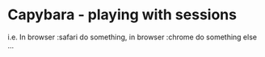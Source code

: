 # Capybara - playing with sessions

i.e. In browser :safari do something, in browser :chrome do something else ...
